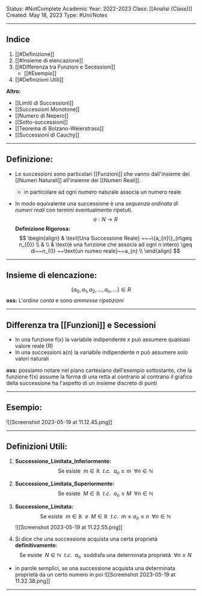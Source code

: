 Status: #NotComplete
Academic Year: 2022-2023
Class: [[Analisi (Class)]] 
Created: May 18, 2023
Type: #Uni/Notes

---
## Indice
1. [[#Definizione]]
2. [[#Insieme di elencazione]]
3. [[#Differenza tra Funzioni e Secessioni]]
	- [[#Esempio]]
1. [[#Definizioni Utili]]

**Altro:**
- [[Limiti di Successioni]]
- [[Successioni Monotone]]
- [[Numero di Nepero]]
- [[Sotto-successioni]]
- [[Teorema di Bolzano-Weierstrass]]
- [[Successioni di Cauchy]]



---
## Definizione:
- Le successioni sono particolari [[Funzioni]] che vanno dall'insieme dei [[Numeri Naturali]] all'insieme dei [[Numeri Reali]].
	- in particolare ad ogni numero naturale associa un numero reale
 
- In modo equivalente una successione è una *sequenza ordinata di numeri reali* con termini eventualmente ripetuti.
$$ a: N \to R $$
**Definizione Rigorosa:**
$$ \begin{align}
& \text{Una Successione Reale} ~~~\{a_{n}\}_{n\geq n_{0}} \\
& \\
& \text{è una funzione che associa ad ogni n intero} \geq di~~n_{0} ~~\text{un numeo reale}~~a_{n} \\
\end{align}
 $$


---

## Insieme di elencazione:
$$\{a_{0},a_{1},a_{2}, \dots ,a_{n},\dots \} \in R$$
**oss:** L'*ordine conta* e sono *ammesse ripetizioni* 

---
## Differenza tra [[Funzioni]] e Secessioni 
- In una funzione f(x) la variabile indipendente *x* può assumere qualsiasi valore reale (R)
- In una successioni a(n) la variabile indipendente *n* può assumere solo valori naturali

**oss:** possiamo notare nel piano cartesiano dell'esempio sottostante, che la funzione f(x) assume la forma di una retta al contrario al contrario il grafico della successione ha l'aspetto di un insieme discreto di punti

---
## Esempio:
![[Screenshot 2023-05-19 at 11.12.45.png]]

---
## Definizioni Utili:
1. **Successione_Limitata_Inferiormente:**
$$\text{Se esiste } ~m\in \mathbb{R} ~~ t.c. ~~ a_{n}\geq m ~~\forall n\in \mathbb{N}  $$
2. **Successione_Limitata_Superiormente:**
$$\text{Se esiste } ~M\in \mathbb{R} ~~ t.c. ~~ a_{n}\leq M ~~\forall n\in \mathbb{N}$$
3. **Successione_Limitata:** 
$$\text{Se esiste }~ m\in \mathbb{R} ~~ e ~~ M\in \mathbb{R} ~~ t.c. ~~ m \leq a_{n} \leq n ~~\forall n\in \mathbb{N}$$
![[Screenshot 2023-05-19 at 11.22.55.png]]

4. Si dice che una successione acquista una certa proprietà **definitivamente**:
$$\text{Se esiste }~ N\in \mathbb{N}~~ t.c. ~~ a_{n}~~ \text{soddisfa una determinata proprietà }~ \forall n \geq N $$
- in parole semplici, se una successione acquista una determinata proprietà da un certo numero in poi
![[Screenshot 2023-05-19 at 11.32.38.png]]
---




